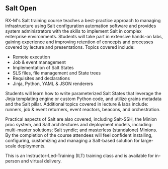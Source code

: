 ## Salt Open

RX-M's Salt training course teaches a best-practice approach to managing infrastructure using Salt configuration automation software and provides system administrators with the skills to implement Salt in complex enterprise environments. Students will take part in extensive hands-on labs, gaining experience and improving retention of concepts and processes covered by lecture and presentations. Topics covered include:

- Remote execution
- Job & event management
- Implementation of Salt States
- SLS files, file management and State trees
- Requisites and declarations
- Jinja, Python, YAML & JSON renderers

Students will learn how to write parameterized Salt States that leverage the Jinja templating engine or custom Python code, and utilize grains metadata and the Salt pillar. Additional topics covered in lecture & labs include: runners, job & event returners, event reactors, beacons, and orchestration. 

Practical aspects of Salt are also covered, including Salt-SSH, the Minion proc system, and Salt architectures and deployment models, including: multi-master solutions; Salt syndic; and masterless (standalone) Minions. By the completion of the course attendees will feel confident installing, configuring, customizing and managing a Salt-based solution for large-scale deployments.

This is an Instructor-Led-Training (ILT) training class and is available for in-person and virtual delivery.
